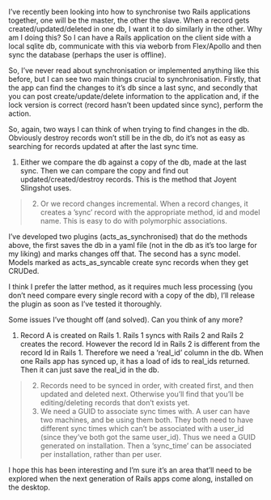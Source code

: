 I’ve recently been looking into how to synchronise two Rails applications together, one will be the master, the other the slave. When a record gets created/updated/deleted in one db, I want it to do similarly in the other. Why am I doing this? So I can have a Rails application on the client side with a local sqlite db, communicate with this via weborb from Flex/Apollo and then sync the database (perhaps the user is offline).

So, I’ve never read about synchronisation or implemented anything like this before, but I can see two main things crucial to synchronisation. Firstly, that the app can find the changes to it’s db since a last sync, and secondly that you can post create/update/delete information to the application and, if the lock version is correct (record hasn’t been updated since sync), perform the action.

So, again, two ways I can think of when trying to find changes in the db. Obviously destroy records won’t still be in the db, do it’s not as easy as searching for records updated at after the last sync time.

  1. Either we compare the db against a copy of the db, made at the last sync. Then we can compare the copy and find out updated/created/destroy records. This is the method that Joyent Slingshot uses.
> 2. Or we record changes incremental. When a record changes, it creates a ’sync’ record with the appropriate method, id and model name. This is easy to do with polymorphic associations.

I’ve developed two plugins (acts\_as\_synchronised) that do the methods above, the first saves the db in a yaml file (not in the db as it’s too large for my liking) and marks changes off that. The second has a sync model. Models marked as acts\_as\_syncable create sync records when they get CRUDed.

I think I prefer the latter method, as it requires much less processing (you don’t need compare every single record with a copy of the db), I’ll release the plugin as soon as I’ve tested it thoroughly.

Some issues I’ve thought off (and solved). Can you think of any more?

  1. Record A is created on Rails 1. Rails 1 syncs with Rails 2 and Rails 2 creates the record. However the record Id in Rails 2 is different from the record Id in Rails 1. Therefore we need a ‘real\_id’ column in the db. When one Rails app has synced up, it has a load of ids to real\_ids returned. Then it can just save the real\_id in the db.
> 2. Records need to be synced in order, with created first, and then updated and deleted next. Otherwise you’ll find that you’ll be editing/deleting records that don’t exists yet.
> 3. We need a GUID to associate sync times with. A user can have two machines, and be using them both. They both need to have different sync times which can’t be associated with a user\_id (since they’ve both got the same user\_id). Thus we need a GUID generated on installation. Then a ’sync\_time’ can be associated per installation, rather than per user.

I hope this has been interesting and I’m sure it’s an area that’ll need to be explored when the next generation of Rails apps come along, installed on the desktop.

